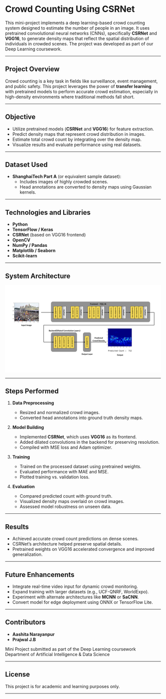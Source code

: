 # Crowd Counting Using CSRNet

This mini-project implements a deep learning-based crowd counting system designed to estimate the number of people in an image. It uses pretrained convolutional neural networks (CNNs), specifically **CSRNet** and **VGG16**, to generate density maps that reflect the spatial distribution of individuals in crowded scenes. The project was developed as part of our Deep Learning coursework.

---

## Project Overview

Crowd counting is a key task in fields like surveillance, event management, and public safety. This project leverages the power of **transfer learning** with pretrained models to perform accurate crowd estimation, especially in high-density environments where traditional methods fall short.

---

## Objective

- Utilize pretrained models (**CSRNet** and **VGG16**) for feature extraction.
- Predict density maps that represent crowd distribution in images.
- Estimate total crowd count by integrating over the density map.
- Visualize results and evaluate performance using real datasets.

---

## Dataset Used

- **ShanghaiTech Part A** (or equivalent sample dataset):
  - Includes images of highly crowded scenes.
  - Head annotations are converted to density maps using Gaussian kernels.

---

## Technologies and Libraries

- **Python**
- **TensorFlow / Keras**
- **CSRNet** (based on VGG16 frontend)
- **OpenCV**
- **NumPy / Pandas**
- **Matplotlib / Seaborn**
- **Scikit-learn**

---

## System Architecture 

![Crowd Density Map](system_architecture.png)



---

## Steps Performed

1. **Data Preprocessing**
   - Resized and normalized crowd images.
   - Converted head annotations into ground truth density maps.

2. **Model Building**
   - Implemented **CSRNet**, which uses **VGG16** as its frontend.
   - Added dilated convolutions in the backend for preserving resolution.
   - Compiled with MSE loss and Adam optimizer.

3. **Training**
   - Trained on the processed dataset using pretrained weights.
   - Evaluated performance with MAE and MSE.
   - Plotted training vs. validation loss.

4. **Evaluation**
   - Compared predicted count with ground truth.
   - Visualized density maps overlaid on crowd images.
   - Assessed model robustness on unseen data.

---

## Results

- Achieved accurate crowd count predictions on dense scenes.
- CSRNet’s architecture helped preserve spatial details.
- Pretrained weights on VGG16 accelerated convergence and improved generalization.

---

## Future Enhancements

- Integrate real-time video input for dynamic crowd monitoring.
- Expand training with larger datasets (e.g., UCF-QNRF, WorldExpo).
- Experiment with alternate architectures like **MCNN** or **SaCNN**.
- Convert model for edge deployment using ONNX or TensorFlow Lite.

---

## Contributors

- **Aashita Narayanpur**  
- **Prajwal J.B**  

Mini Project submitted as part of the Deep Learning coursework  
Department of Artificial Intelligence & Data Science

---

## License

This project is for academic and learning purposes only.

---




